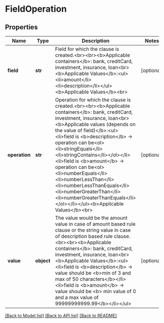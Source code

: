 # FieldOperation


## Properties
Name | Type | Description | Notes
------------ | ------------- | ------------- | -------------
**field** | **str** | Field for which the clause is created.&lt;br&gt;&lt;br&gt;&lt;b&gt;Applicable containers&lt;/b&gt;: bank, creditCard, investment, insurance, loan&lt;br&gt;&lt;b&gt;Applicable Values&lt;/b&gt;:&lt;ul&gt;&lt;li&gt;amount&lt;/li&gt;&lt;li&gt;description&lt;/li&gt;&lt;/ul&gt;&lt;b&gt;Applicable Values&lt;/b&gt;&lt;br&gt; | [optional] 
**operation** | **str** | Operation for which the clause is created.&lt;br&gt;&lt;br&gt;&lt;b&gt;Applicable containers&lt;/b&gt;: bank, creditCard, investment, insurance, loan&lt;br&gt;&lt;b&gt;Applicable values (depends on the value of field)&lt;/b&gt;:&lt;ul&gt;&lt;li&gt;field is &lt;b&gt;description&lt;/b&gt; -&gt; operation can be&lt;ol&gt;&lt;li&gt;stringEquals&lt;/li&gt;&lt;li&gt;stringContains&lt;/li&gt;&lt;/ol&gt;&lt;/li&gt;&lt;li&gt;field is &lt;b&gt;amount&lt;/b&gt; -&gt; operation can be&lt;ol&gt;&lt;li&gt;numberEquals&lt;/li&gt;&lt;li&gt;numberLessThan&lt;/li&gt;&lt;li&gt;numberLessThanEquals&lt;/li&gt;&lt;li&gt;numberGreaterThan&lt;/li&gt;&lt;li&gt;numberGreaterThanEquals&lt;/li&gt;&lt;/ol&gt;&lt;/li&gt;&lt;/ul&gt;&lt;b&gt;Applicable Values&lt;/b&gt;&lt;br&gt; | [optional] 
**value** | **object** | The value would be the amount value in case of amount based rule clause or the string value in case of description based rule clause.&lt;br&gt;&lt;br&gt;&lt;b&gt;Applicable containers&lt;/b&gt;: bank, creditCard, investment, insurance, loan&lt;br&gt;&lt;b&gt;Applicable Values&lt;/b&gt;:&lt;ul&gt;&lt;li&gt;field is &lt;b&gt;description&lt;/b&gt; -&gt; value should be &lt;b&gt;min of 3 and max of 50 characters&lt;/b&gt;&lt;/li&gt;&lt;li&gt;field is &lt;b&gt;amount&lt;/b&gt; -&gt; value should be &lt;b&gt; min value of 0 and a max value of 99999999999.99&lt;/b&gt;&lt;/li&gt;&lt;/ul&gt; | [optional] 

[[Back to Model list]](../README.md#documentation-for-models) [[Back to API list]](../README.md#documentation-for-api-endpoints) [[Back to README]](../README.md)


